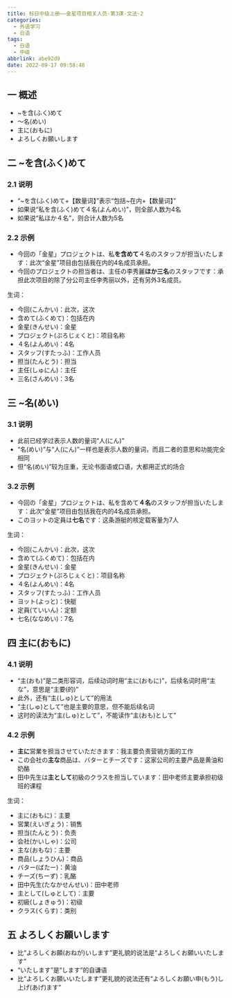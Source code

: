 ```yaml
---
title: 标日中级上册——金星项目相关人员-第3课-文法-2
categories:
  - 外语学习
  - 日语
tags:
  - 日语
  - 中级
abbrlink: abe92d9
date: 2022-09-17 09:58:48
---
```

## 一 概述

* \~を含(ふく)めて
* ～名(めい)
* 主に(おもに)
* よろしくお願いします

<!--more-->

## 二 \~を含(ふく)めて

### 2.1 说明

*  “\~を含(ふく)めて+【数量词】”表示“包括~在内+【数量词】”
* 如果说“私を含(ふく)めて４名(よんめい)”，则全部人数为4名
* 如果说“私ほか４名”，则合计人数为5名

### 2.2 示例

* 今回の「金星」プロジェクトは、私**を含めて**４名のスタッフが担当いたします：此次“金星”项目由包括我在内的4名成员承担。
* 今回のプロジェクトの担当者は、主任の李秀麗**ほか三名**のスタッフです：承担此次项目的除了分公司主任李秀丽以外，还有另外3名成员。

生词：

* 今回(こんかい)：此次，这次
* 含めて(ふくめて)：包括在内
* 金星(きんせい)：金星
* プロジェクト(ぷろじぇくと)：项目名称
* ４名(よんめい)：4名
* スタッフ(すたっふ)：工作人员
* 担当(たんとう)：担当
* 主任(しゅにん)：主任
* 三名(さんめい)：3名

## 三 \~名(めい)

### 3.1 说明

* 此前已经学过表示人数的量词“人(にん)”
* “名(めい)”与“人(にん)”一样也是表示人数的量词，而且二者的意思和功能完全相同
* 但“名(めい)”较为庄重，无论书面语或口语，大都用正式的场合

### 3.2 示例

* 今回の「金星」プロジェクトは、私を含めて**４名**のスタッフが担当いたします：此次“金星”项目由包括我在内的4名成员承担。
* このヨットの定員は**七名**です：这条游艇的核定载客量为7人

生词：

* 今回(こんかい)：此次，这次
* 含めて(ふくめて)：包括在内
* 金星(きんせい)：金星
* プロジェクト(ぷろじぇくと)：项目名称
* ４名(よんめい)：4名
* スタッフ(すたっふ)：工作人员
* ヨット(よっと)：快艇
* 定員(ていいん)：定额
* 七名(ななめい)：7名

## 四 主に(おもに)

### 4.1 说明

* “主(おも)”是二类形容词，后续动词时用“主に(おもに)”，后续名词时用“主な”，意思是“主要(的)”
* 此外，还有“主(しゅ)として”的用法
* “主(しゅ)として”也是主要的意思，但不能后续名词
* 这时的读法为“主(しゅ)として”，不能读作“主(おも)として”

### 4.2 示例

* **主に**営業を担当させていただきます：我主要负责营销方面的工作
* この会社の**主な**商品は、バターとチーズです：这家公司的主要产品是黄油和奶酪
* 田中先生は**主として**初級のクラスを担当しています：田中老师主要承担初级班的课程

生词：

* 主に(おもに)：主要
* 営業(えいぎょう)：销售
* 担当(たんとう)：负责
* 会社(かいしゃ)：公司
* 主な(おもな)：主要
* 商品(しょうひん)：商品
* バター(ばたー)：黄油
* チーズ(ちーず)：乳酪
* 田中先生(たなかせんせい)：田中老师
* 主として(しゅとして)：主要
* 初級(しょきゅう)：初级
* クラス(くらす)：类别

## 五 よろしくお願いします

* 比“よろしくお願(おねが)いします”更礼貌的说法是“よろしくお願いいたします”
* “いたします”是“します”的自谦语
* 比“よろしくお願いいたします”更礼貌的说法还有“よろしくお願い申(もう)し上げ(あげ)ます”

